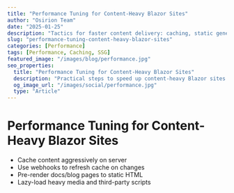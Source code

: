 ```yaml
---
title: "Performance Tuning for Content-Heavy Blazor Sites"
author: "Osirion Team"
date: "2025-01-25"
description: "Tactics for faster content delivery: caching, static generation, lazy-loading, and CSS strategies."
slug: "performance-tuning-content-heavy-blazor-sites"
categories: [Performance]
tags: [Performance, Caching, SSG]
featured_image: "/images/blog/performance.jpg"
seo_properties:
  title: "Performance Tuning for Content-Heavy Blazor Sites"
  description: "Practical steps to speed up content-heavy Blazor sites."
  og_image_url: "/images/social/performance.jpg"
  type: "Article"
---
```


# Performance Tuning for Content-Heavy Blazor Sites

- Cache content aggressively on server
- Use webhooks to refresh cache on changes
- Pre-render docs/blog pages to static HTML
- Lazy-load heavy media and third-party scripts
